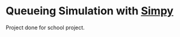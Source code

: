 # Queueing Simulation with [Simpy](https://simpy.readthedocs.io/en/latest/)
Project done for school project.
